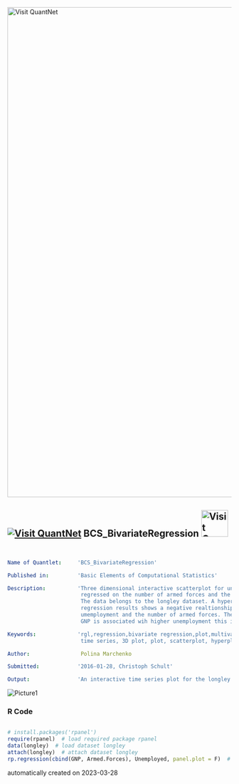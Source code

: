 [<img src="https://github.com/QuantLet/Styleguide-and-FAQ/blob/master/pictures/banner.png" width="1100" alt="Visit QuantNet">](http://quantlet.de/)

## [<img src="https://github.com/QuantLet/Styleguide-and-FAQ/blob/master/pictures/qloqo.png" alt="Visit QuantNet">](http://quantlet.de/) **BCS_BivariateRegression** [<img src="https://github.com/QuantLet/Styleguide-and-FAQ/blob/master/pictures/QN2.png" width="60" alt="Visit QuantNet 2.0">](http://quantlet.de/)

```yaml


Name of Quantlet:     'BCS_BivariateRegression'

Published in:         'Basic Elements of Computational Statistics'

Description:          'Three dimensional interactive scatterplot for unemployment
                       regressed on the number of armed forces and the GNP.
                       The data belongs to the longley dataset. A hyperplane for the
                       regression results shows a negative realtionship between
                       umemployment and the number of armed forces. The increase in
                       GNP is associated wih higher unemployment this is odd.'

Keywords:             'rgl,regression,bivariate regression,plot,multivariate,continuous,
                       time series, 3D plot, plot, scatterplot, hyperplane'

Author:                Polina Marchenko

Submitted:            '2016-01-28, Christoph Schult'

Output:               'An interactive time series plot for the longley dataset.'

```

![Picture1](BCS_BivariateRegression.png)

### R Code
```r

# install.packages('rpanel')
require(rpanel)  # load required package rpanel
data(longley)  # load dataset longley
attach(longley)  # attach dataset longley
rp.regression(cbind(GNP, Armed.Forces), Unemployed, panel.plot = F)  # regression 3D plot
```

automatically created on 2023-03-28